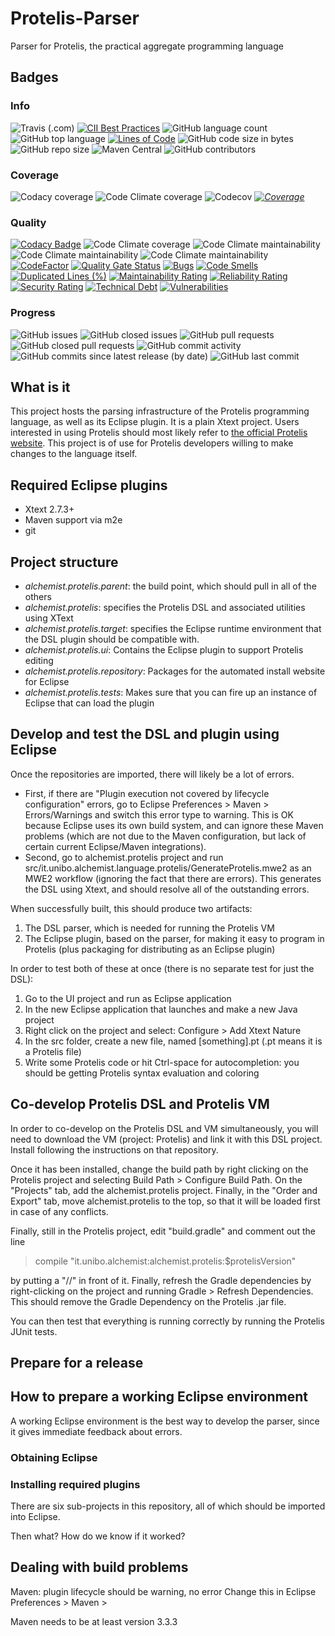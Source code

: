 # Protelis-Parser
Parser for Protelis, the practical aggregate programming language

## Badges

### Info
![Travis (.com)](https://img.shields.io/travis/com/Protelis/Protelis-parser)
[![CII Best Practices](https://bestpractices.coreinfrastructure.org/projects/3810/badge)](https://bestpractices.coreinfrastructure.org/projects/3810)
![GitHub language count](https://img.shields.io/github/languages/count/Protelis/Protelis-parser)
![GitHub top language](https://img.shields.io/github/languages/top/Protelis/Protelis-parser)
[![Lines of Code](https://sonarcloud.io/api/project_badges/measure?project=Protelis_Protelis-Parser&metric=ncloc)](https://sonarcloud.io/dashboard?id=Protelis_Protelis-Parser)
![GitHub code size in bytes](https://img.shields.io/github/languages/code-size/Protelis/Protelis-parser)
![GitHub repo size](https://img.shields.io/github/repo-size/Protelis/Protelis-parser)
![Maven Central](https://img.shields.io/maven-central/v/org.protelis/protelis.parser)
![GitHub contributors](https://img.shields.io/github/contributors/Protelis/Protelis-parser)

### Coverage
![Codacy coverage](https://img.shields.io/codacy/coverage/b27fc7ed29a944e1a17b148e58435d86)
![Code Climate coverage](https://img.shields.io/codeclimate/coverage/Protelis/Protelis-parser)
![Codecov](https://img.shields.io/codecov/c/github/Protelis/Protelis-parser)
*[![Coverage](https://sonarcloud.io/api/project_badges/measure?project=Protelis_Protelis-Parser&metric=coverage)](https://sonarcloud.io/dashboard?id=Protelis_Protelis-Parser)*

### Quality
[![Codacy Badge](https://api.codacy.com/project/badge/Grade/b27fc7ed29a944e1a17b148e58435d86)](https://www.codacy.com/manual/danilo-pianini/Protelis-Parser?utm_source=github.com&amp;utm_medium=referral&amp;utm_content=Protelis/Protelis-Parser&amp;utm_campaign=Badge_Grade)
![Code Climate coverage](https://img.shields.io/codeclimate/coverage/Protelis/Protelis-parser)
![Code Climate maintainability](https://img.shields.io/codeclimate/maintainability-percentage/Protelis/Protelis-parser)
![Code Climate maintainability](https://img.shields.io/codeclimate/issues/Protelis/Protelis-parser)
![Code Climate maintainability](https://img.shields.io/codeclimate/tech-debt/Protelis/Protelis-parser)
[![CodeFactor](https://www.codefactor.io/repository/github/Protelis/Protelis-parser/badge)](https://www.codefactor.io/repository/github/Protelis/Protelis-parser)
[![Quality Gate Status](https://sonarcloud.io/api/project_badges/measure?project=Protelis_Protelis-Parser&metric=alert_status)](https://sonarcloud.io/dashboard?id=Protelis_Protelis-Parser)
[![Bugs](https://sonarcloud.io/api/project_badges/measure?project=Protelis_Protelis-Parser&metric=bugs)](https://sonarcloud.io/dashboard?id=Protelis_Protelis-Parser)
[![Code Smells](https://sonarcloud.io/api/project_badges/measure?project=Protelis_Protelis-Parser&metric=code_smells)](https://sonarcloud.io/dashboard?id=Protelis_Protelis-Parser)
[![Duplicated Lines (%)](https://sonarcloud.io/api/project_badges/measure?project=Protelis_Protelis-Parser&metric=duplicated_lines_density)](https://sonarcloud.io/dashboard?id=Protelis_Protelis-Parser)
[![Maintainability Rating](https://sonarcloud.io/api/project_badges/measure?project=Protelis_Protelis-Parser&metric=sqale_rating)](https://sonarcloud.io/dashboard?id=Protelis_Protelis-Parser)
[![Reliability Rating](https://sonarcloud.io/api/project_badges/measure?project=Protelis_Protelis-Parser&metric=reliability_rating)](https://sonarcloud.io/dashboard?id=Protelis_Protelis-Parser)
[![Security Rating](https://sonarcloud.io/api/project_badges/measure?project=Protelis_Protelis-Parser&metric=security_rating)](https://sonarcloud.io/dashboard?id=Protelis_Protelis-Parser)
[![Technical Debt](https://sonarcloud.io/api/project_badges/measure?project=Protelis_Protelis-Parser&metric=sqale_index)](https://sonarcloud.io/dashboard?id=Protelis_Protelis-Parser)
[![Vulnerabilities](https://sonarcloud.io/api/project_badges/measure?project=Protelis_Protelis-Parser&metric=vulnerabilities)](https://sonarcloud.io/dashboard?id=Protelis_Protelis-Parser)

### Progress
![GitHub issues](https://img.shields.io/github/issues/Protelis/Protelis-parser)
![GitHub closed issues](https://img.shields.io/github/issues-closed/Protelis/Protelis-parser)
![GitHub pull requests](https://img.shields.io/github/issues-pr/Protelis/Protelis-parser)
![GitHub closed pull requests](https://img.shields.io/github/issues-pr-closed/Protelis/Protelis-parser)
![GitHub commit activity](https://img.shields.io/github/commit-activity/y/Protelis/Protelis-parser)
![GitHub commits since latest release (by date)](https://img.shields.io/github/commits-since/Protelis/Protelis-parser/latest/develop)
![GitHub last commit](https://img.shields.io/github/last-commit/Protelis/Protelis-parser)

## What is it

This project hosts the parsing infrastructure of the Protelis programming language, as well as its Eclipse plugin.
It is a plain Xtext project.
Users interested in using Protelis should most likely refer to [the official Protelis website](www.protelis.org).
This project is of use for Protelis developers willing to make changes to the language itself.

## Required Eclipse plugins

* Xtext 2.7.3+
* Maven support via m2e
* git

## Project structure

* *alchemist.protelis.parent*:
  the build point, which should pull in all of the others
* *alchemist.protelis*:
  specifies the Protelis DSL and associated utilities using XText
* *alchemist.protelis.target*:
  specifies the Eclipse runtime environment that the DSL plugin should
  be compatible with.
* *alchemist.protelis.ui*:
  Contains the Eclipse plugin to support Protelis editing
* *alchemist.protelis.repository*:
  Packages for the automated install website for Eclipse
* *alchemist.protelis.tests*:
  Makes sure that you can fire up an instance of Eclipse that can
  load the plugin

## Develop and test the DSL and plugin using Eclipse

Once the repositories are imported, there will likely be a lot of errors.

* First, if there are "Plugin execution not covered by lifecycle configuration" errors, go to Eclipse Preferences > Maven > Errors/Warnings and switch this error type to warning.  This is OK because Eclipse uses its own build system, and can ignore these Maven problems (which are not due to the Maven configuration, but lack of certain current Eclipse/Maven integrations).
* Second, go to alchemist.protelis project and run src/it.unibo.alchemist.language.protelis/GenerateProtelis.mwe2 as an MWE2 workflow (ignoring the fact that there are errors).  This generates the DSL using Xtext, and should resolve all of the outstanding errors.

When successfully built, this should produce two artifacts:

1. The DSL parser, which is needed for running the Protelis VM
2. The Eclipse plugin, based on the parser, for making it easy to program in Protelis (plus packaging for distributing as an Eclipse plugin)

In order to test both of these at once (there is no separate test for just the DSL):

1. Go to the UI project and run as Eclipse application
2. In the new Eclipse application that launches and make a new Java project
3. Right click on the project and select: Configure > Add Xtext Nature
4. In the src folder, create a new file, named [something].pt (.pt means it is a Protelis file)
5. Write some Protelis code or hit Ctrl-space for autocompletion: you should be getting Protelis syntax evaluation and coloring

## Co-develop Protelis DSL and Protelis VM

In order to co-develop on the Protelis DSL and VM simultaneously, you will need to download the VM (project: Protelis) and link it with this DSL project.  Install following the instructions on that repository.

Once it has been installed, change the build path by right clicking on the Protelis project and selecting Build Path > Configure Build Path.  On the "Projects" tab, add the alchemist.protelis project.  Finally, in the "Order and Export" tab, move alchemist.protelis to the top, so that it will be loaded first in case of any conflicts.

Finally, still in the Protelis project, edit "build.gradle" and comment out the line
> compile "it.unibo.alchemist:alchemist.protelis:$protelisVersion"

by putting a "//" in front of it.  Finally, refresh the Gradle dependencies by right-clicking on the project and running Gradle > Refresh Dependencies.  This should remove the Gradle Dependency on the Protelis .jar file.

You can then test that everything is running correctly by running the Protelis JUnit tests.

## Prepare for a release

## How to prepare a working Eclipse environment

A working Eclipse environment is the best way to develop the parser, since it gives immediate feedback about errors.

### Obtaining Eclipse

### Installing required plugins

There are six sub-projects in this repository, all of which should be
imported into Eclipse.

Then what?
How do we know if it worked?

## Dealing with build problems
Maven: plugin lifecycle should be warning, no error
  Change this in Eclipse Preferences > Maven >

Maven needs to be at least version 3.3.3
